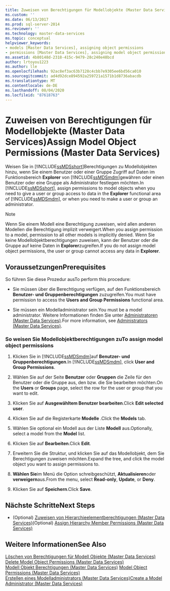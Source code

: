 ```yaml
---
title: Zuweisen von Berechtigungen für Modellobjekte (Master Data Services) | Microsoft-Dokumentation
ms.custom: ''
ms.date: 06/13/2017
ms.prod: sql-server-2014
ms.reviewer: ''
ms.technology: master-data-services
ms.topic: conceptual
helpviewer_keywords:
- models [Master Data Services], assigning object permissions
- permissions [Master Data Services], assigning model object permissions
ms.assetid: 4b80148d-2318-415c-9479-28c240e48bcd
author: lrtoyou1223
ms.author: lle
ms.openlocfilehash: 92ac8ef3ac63b7128c4cbb7e9305ee6bd56ca010
ms.sourcegitcommit: ad4d92dce894592a259721a1571b1d8736abacdb
ms.translationtype: MT
ms.contentlocale: de-DE
ms.lasthandoff: 08/04/2020
ms.locfileid: "87618763"
---
```

# <a name="assign-model-object-permissions-master-data-services"></a><span data-ttu-id="bf7b3-102">Zuweisen von Berechtigungen für Modellobjekte (Master Data Services)</span><span class="sxs-lookup"><span data-stu-id="bf7b3-102">Assign Model Object Permissions (Master Data Services)</span></span>
  <span data-ttu-id="bf7b3-103">Weisen Sie in [!INCLUDE[ssMDSshort](../includes/ssmdsshort-md.md)]Berechtigungen zu Modellobjekten hinzu, wenn Sie einem Benutzer oder einer Gruppe Zugriff auf Daten im Funktionsbereich **Explorer** von [!INCLUDE[ssMDSmdm](../includes/ssmdsmdm-md.md)]gewähren oder einen Benutzer oder eine Gruppe als Administrator festlegen möchten.</span><span class="sxs-lookup"><span data-stu-id="bf7b3-103">In [!INCLUDE[ssMDSshort](../includes/ssmdsshort-md.md)], assign permissions to model objects when you need to give a user or group access to data in the **Explorer** functional area of [!INCLUDE[ssMDSmdm](../includes/ssmdsmdm-md.md)], or when you need to make a user or group an administrator.</span></span>  
  
> [!NOTE]  
>  <span data-ttu-id="bf7b3-104">Wenn Sie einem Modell eine Berechtigung zuweisen, wird allen anderen Modellen die Berechtigung implizit verweigert.</span><span class="sxs-lookup"><span data-stu-id="bf7b3-104">When you assign permission to a model, permission to all other models is implicitly denied.</span></span> <span data-ttu-id="bf7b3-105">Wenn Sie keine Modellobjektberechtigungen zuweisen, kann der Benutzer oder die Gruppe auf keine Daten in **Explorer**zugreifen.</span><span class="sxs-lookup"><span data-stu-id="bf7b3-105">If you do not assign model object permissions, the user or group cannot access any data in **Explorer**.</span></span>  
  
## <a name="prerequisites"></a><span data-ttu-id="bf7b3-106">Voraussetzungen</span><span class="sxs-lookup"><span data-stu-id="bf7b3-106">Prerequisites</span></span>  
 <span data-ttu-id="bf7b3-107">So führen Sie diese Prozedur aus</span><span class="sxs-lookup"><span data-stu-id="bf7b3-107">To perform this procedure:</span></span>  
  
-   <span data-ttu-id="bf7b3-108">Sie müssen über die Berechtigung verfügen, auf den Funktionsbereich **Benutzer- und Gruppenberechtigungen** zuzugreifen.</span><span class="sxs-lookup"><span data-stu-id="bf7b3-108">You must have permission to access the **Users and Group Permissions** functional area.</span></span>  
  
-   <span data-ttu-id="bf7b3-109">Sie müssen ein Modelladministrator sein.</span><span class="sxs-lookup"><span data-stu-id="bf7b3-109">You must be a model administrator.</span></span> <span data-ttu-id="bf7b3-110">Weitere Informationen finden Sie unter [Administratoren &#40;Master Data Services&#41;](administrators-master-data-services.md).</span><span class="sxs-lookup"><span data-stu-id="bf7b3-110">For more information, see [Administrators &#40;Master Data Services&#41;](administrators-master-data-services.md).</span></span>  
  
### <a name="to-assign-model-object-permissions"></a><span data-ttu-id="bf7b3-111">So weisen Sie Modellobjektberechtigungen zu</span><span class="sxs-lookup"><span data-stu-id="bf7b3-111">To assign model object permissions</span></span>  
  
1.  <span data-ttu-id="bf7b3-112">Klicken Sie in [!INCLUDE[ssMDSmdm](../includes/ssmdsmdm-md.md)]auf **Benutzer- und Gruppenberechtigungen**.</span><span class="sxs-lookup"><span data-stu-id="bf7b3-112">In [!INCLUDE[ssMDSmdm](../includes/ssmdsmdm-md.md)], click **User and Group Permissions**.</span></span>  
  
2.  <span data-ttu-id="bf7b3-113">Wählen Sie auf der Seite **Benutzer** oder **Gruppen** die Zeile für den Benutzer oder die Gruppe aus, den bzw. die Sie bearbeiten möchten.</span><span class="sxs-lookup"><span data-stu-id="bf7b3-113">On the **Users** or **Groups** page, select the row for the user or group that you want to edit.</span></span>  
  
3.  <span data-ttu-id="bf7b3-114">Klicken Sie auf **Ausgewähltem Benutzer bearbeiten**.</span><span class="sxs-lookup"><span data-stu-id="bf7b3-114">Click **Edit selected user**.</span></span>  
  
4.  <span data-ttu-id="bf7b3-115">Klicken Sie auf die Registerkarte **Modelle** .</span><span class="sxs-lookup"><span data-stu-id="bf7b3-115">Click the **Models** tab.</span></span>  
  
5.  <span data-ttu-id="bf7b3-116">Wählen Sie optional ein Modell aus der Liste **Modell** aus.</span><span class="sxs-lookup"><span data-stu-id="bf7b3-116">Optionally, select a model from the **Model** list.</span></span>  
  
6.  <span data-ttu-id="bf7b3-117">Klicken Sie auf **Bearbeiten**.</span><span class="sxs-lookup"><span data-stu-id="bf7b3-117">Click **Edit**.</span></span>  
  
7.  <span data-ttu-id="bf7b3-118">Erweitern Sie die Struktur, und klicken Sie auf das Modellobjekt, dem Sie Berechtigungen zuweisen möchten.</span><span class="sxs-lookup"><span data-stu-id="bf7b3-118">Expand the tree, and click the model object you want to assign permissions to.</span></span>  
  
8.  <span data-ttu-id="bf7b3-119">**Wählen Sie**im Menü die Option schreibgeschützt, **Aktualisieren**oder **verweigern**aus.</span><span class="sxs-lookup"><span data-stu-id="bf7b3-119">From the menu, select **Read-only**, **Update**, or **Deny**.</span></span>  
  
9. <span data-ttu-id="bf7b3-120">Klicken Sie auf **Speichern**.</span><span class="sxs-lookup"><span data-stu-id="bf7b3-120">Click **Save**.</span></span>  
  
## <a name="next-steps"></a><span data-ttu-id="bf7b3-121">Nächste Schritte</span><span class="sxs-lookup"><span data-stu-id="bf7b3-121">Next Steps</span></span>  
  
-   <span data-ttu-id="bf7b3-122">(Optional) [Zuweisen von Hierarchieelementberechtigungen &#40;Master Data Services&#41;](../../2014/master-data-services/assign-hierarchy-member-permissions-master-data-services.md)</span><span class="sxs-lookup"><span data-stu-id="bf7b3-122">(Optional) [Assign Hierarchy Member Permissions &#40;Master Data Services&#41;](../../2014/master-data-services/assign-hierarchy-member-permissions-master-data-services.md)</span></span>  
  
## <a name="see-also"></a><span data-ttu-id="bf7b3-123">Weitere Informationen</span><span class="sxs-lookup"><span data-stu-id="bf7b3-123">See Also</span></span>  
 <span data-ttu-id="bf7b3-124">[Löschen von Berechtigungen für Modell Objekte &#40;Master Data Services&#41;](../../2014/master-data-services/delete-model-object-permissions-master-data-services.md) </span><span class="sxs-lookup"><span data-stu-id="bf7b3-124">[Delete Model Object Permissions &#40;Master Data Services&#41;](../../2014/master-data-services/delete-model-object-permissions-master-data-services.md) </span></span>  
 <span data-ttu-id="bf7b3-125">[Modell Objekt Berechtigungen &#40;Master Data Services&#41;](../../2014/master-data-services/model-object-permissions-master-data-services.md) </span><span class="sxs-lookup"><span data-stu-id="bf7b3-125">[Model Object Permissions &#40;Master Data Services&#41;](../../2014/master-data-services/model-object-permissions-master-data-services.md) </span></span>  
 [<span data-ttu-id="bf7b3-126">Erstellen eines Modelladministrators &#40;Master Data Services&#41;</span><span class="sxs-lookup"><span data-stu-id="bf7b3-126">Create a Model Administrator &#40;Master Data Services&#41;</span></span>](../../2014/master-data-services/create-a-model-administrator-master-data-services.md)  
  
  
